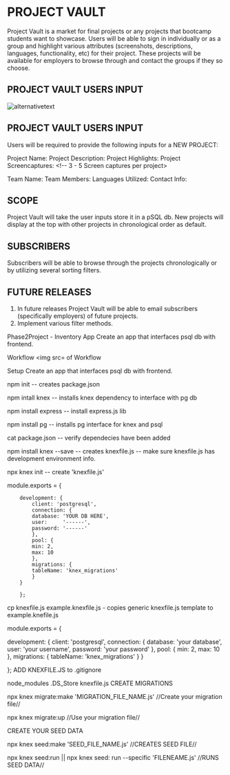 # PROJECT VAULT

Project Vault is a market for final projects or any projects that bootcamp students want to showcase. Users will be able to sign in individually or as a group and highlight various attributes (screenshots, descriptions, languages, functionality, etc) for their project. These projects will be available for employers to browse through and contact the groups if they so choose. 

## PROJECT VAULT USERS INPUT


![alternativetext](public/uploads/mattprojec1.jpg)



## PROJECT VAULT USERS INPUT
Users will be required to provide the following inputs for a NEW PROJECT:

Project Name: 
Project Description: 
Project Highlights: <!-- What did you learn from this project (Something that will make the teams marketable to future employers)-->
Project Screencaptures: <!-- 3 - 5 Screen captures per project>

Team Name:
Team Members:
Languages Utilized:
Contact Info:

## SCOPE
Project Vault will take the user inputs store it in a pSQL db. New projects will display at the top with other projects in chronological order as default. 

## SUBSCRIBERS
Subscribers will be able to browse through the projects chronologically or by utilizing several sorting filters. 

## FUTURE RELEASES
1. In future releases Project Vault will be able to email subscribers (specifically employers) of future projects. 
2. Implement various filter methods. 


Phase2Project - Inventory App
Create an app that interfaces psql db with frontend.

Workflow
<img src= of Workflow

Setup
Create an app that interfaces psql db with frontend.

npm init -- creates package.json

npm intall knex -- installs knex dependency to interface with pg db

npm install express -- install express.js lib

npm install pg -- installs pg interface for knex and psql

cat package.json -- verify dependecies have been added

npm install knex --save -- creates knexfile.js -- make sure knexfile.js has development environment info.

npx knex init -- create 'knexfile.js'

  module.exports = {

        development: {
            client: 'postgresql',
            connection: {
            database: 'YOUR DB HERE',
            user:     '------',
            password: '------'
            },
            pool: {
            min: 2,
            max: 10
            },
            migrations: {
            tableName: 'knex_migrations'
            }
        }

        };
cp knexfile.js example.knexfile.js - copies generic knexfile.js template to example.knefile.js

module.exports = {

  development: {
    client: 'postgresql',
    connection: {
      database: 'your database',
      user:     'your username',
      password: 'your password'
    },
    pool: {
      min: 2,
      max: 10
    },
    migrations: {
      tableName: 'knex_migrations'
    }
  }

};
ADD KNEXFILE.JS to .gitignore

node_modules
.DS_Store
knexfile.js
CREATE MIGRATIONS

npx knex migrate:make 'MIGRATION_FILE_NAME.js' //Create your migration file//

npx knex migrate:up //Use your migration file//

CREATE YOUR SEED DATA

npx knex seed:make 'SEED_FILE_NAME.js' //CREATES SEED FILE//

npx knex seed:run || npx knex seed: run --specific 'FILENEAME.js' //RUNS SEED DATA//